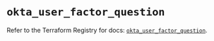 # `okta_user_factor_question`

Refer to the Terraform Registry for docs: [`okta_user_factor_question`](https://registry.terraform.io/providers/okta/okta/4.13.0/docs/resources/user_factor_question).
